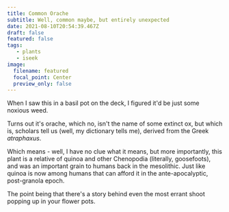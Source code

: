 ```yaml
---
title: Common Orache
subtitle: Well, common maybe, but entirely unexpected
date: 2021-08-10T20:54:39.467Z
draft: false
featured: false
tags:
   - plants
   - iseek
image:
  filename: featured
  focal_point: Center
  preview_only: false
---
```

When I saw this in a basil pot on the deck, I figured it'd be just some noxious weed.

Turns out it's orache, which no, isn't the name of some extinct ox, but which is, scholars tell us (well, my dictionary tells me), derived from the Greek *atraphaxus*.

Which means - well, I have no clue what it means, but more importantly, this plant is a relative of quinoa and other Chenopodia (literally, goosefoots), and was  an important grain to humans back in the mesolithic. Just like quinoa is now among humans that can afford it in the ante-apocalyptic, post-granola epoch.

The point being that there's a story behind even the most errant shoot popping up in your flower pots.
